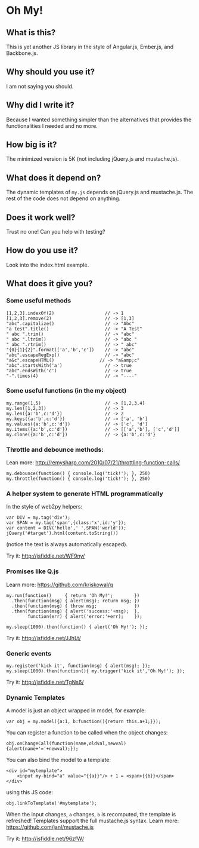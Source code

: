# Oh My!

## What is this?

This is yet another JS library in the style of Angular.js, Ember.js, and Backbone.js.

## Why should you use it?

I am not saying you should.

## Why did I write it?

Because I wanted something simpler than the alternatives that provides 
the functionalities I needed and no more.

## How big is it?

The minimized version is 5K (not including jQuery.js and mustache.js).

## What does it depend on?

The dynamic templates of `my.js` depends on jQuery.js and mustache.js.
The rest of the code does not depend on anything.


## Does it work well?

Trust no one! Can you help with testing?

## How do you use it?

Look into the index.html example.

## What does it give you?

### Some useful methods

    [1,2,3].indexOf(2)                   // -> 1
    [1,2,3].remove(2)                    // -> [1,3]
    "abc".capitalize()                   // -> "Abc"
    "a test".title()                     // -> "A Test"       
    " abc ".trim()                       // -> "abc"      
    " abc ".ltrim()                      // -> "abc "      
    " abc ".rtrim()                      // -> " abc"      
    "{0}{1}{2}".format(['a','b','c'])    // -> "abc"
    "abc".escapeRegExp()                 // -> "abc"
    "a&c".escapeHTML()                 // -> "a&amp;c"
    "abc".startsWith('a')                // -> true
    "abc".endsWith('c')                  // -> true
    "-".times(4)                         // -> "----" 

### Some useful functions (in the my object)
         
    my.range(1,5)                        // -> [1,2,3,4]                     
    my.len([1,2,3])                      // -> 3
    my.len({a:'b',c:'d'})                // -> 2
    my.keys({a:'b',c:'d'})               // -> ['a', 'b']
    my.values({a:'b',c:'d'})             // -> ['c', 'd']
    my.items({a:'b',c:'d'})              // -> [['a','b'], ['c','d']]
    my.clone({a:'b',c:'d'})              // -> {a:'b',c:'d'}

### Throttle and debounce methods:

Lean more: http://remysharp.com/2010/07/21/throttling-function-calls/

    my.debounce(function() { console.log('tick!'); }, 250)        
    my.throttle(function() { console.log('tick!'); }, 250) 

### A helper system to generate HTML programmatically

In the style of web2py helpers:

    var DIV = my.tag('div');
    var SPAN = my.tag('span',{class:'x',id:'y'});
    var content = DIV('hello',' ',SPAN('world'));
    jQuery('#target').html(content.toString())

(notice the text is always automatically escaped).

Try it: http://jsfiddle.net/WF9ny/

### Promises like Q.js

Learn more: https://github.com/kriskowal/q

    my.run(function()     { return 'Oh My!';        })
      .then(function(msg) { alert(msg); return msg; })
      .then(function(msg) { throw msg;              })
      .then(function(msg) { alert('success:'+msg);  },
            function(err) { alert('error:'+err);    }); 

    my.sleep(1000).then(function() { alert('Oh My!'); });

Try it: http://jsfiddle.net/JJhLt/

### Generic events

    my.register('kick it', function(msg) { alert(msg); });
    my.sleep(1000).then(function(){ my.trigger('kick it','Oh My!'); });

Try it: http://jsfiddle.net/TgNs6/

### Dynamic Templates

A model is just an object wrapped in model, for example:

    var obj = my.model({a:1, b:function(){return this.a+1;}});

You can register a function to be called when the object changes:

    obj.onChangeCall(function(name,oldval,newval){alert(name+'='+newval);});

You can also bind the model to a template:

    <div id="mytemplate">
        <input my-bind="a" value="{{a}}"/> + 1 = <span>{{b}}</span>
    </div>

using this JS code:

    obj.linkToTemplate('#mytemplate');  

When the input changes, `a` changes, `b` is recomputed, the template is refreshed! Templates support the full mustache.js syntax. Learn more: https://github.com/janl/mustache.js

Try it: http://jsfiddle.net/96zfW/

